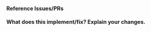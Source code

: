 <!--
Thanks for contributing a pull request!
-->

#### Reference Issues/PRs
<!--
Example: "Fixes #1234", "See also #3456"
Please use keywords (e.g., Fixes) to create link to the issues or pull requests
you resolved, so that they will automatically be closed when your pull request
is merged. See https://github.com/blog/1506-closing-issues-via-pull-requests
-->

#### What does this implement/fix? Explain your changes.
<!--
Please include a brief explanation of how your solution
fixes the tagged issue(s), along with what files / entities have
been modified for this fix.
-->
